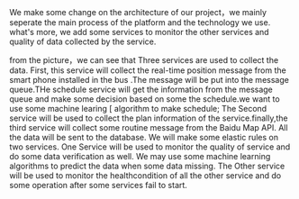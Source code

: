 We make some change on the architecture of our project，we mainly seperate the main process of the platform and the technology we use. what's more, we add some services to monitor the other services and quality of data collected by the service.  

from the picture，we can see that Three services are used to collect the data. First, this service will collect the real-time position message  from the smart phone installed in the bus .The message will be put into the message queue.THe schedule service will get the information from the message queue and make some decision based on some the schedule.we want to use some machine learing [	algorithm to make schedule; The Second  service will be used to collect the plan information of the service.finally,the third service will collect some routine message from the Baidu Map API. All the data will be sent to the database. We will make some elastic rules on two services. One Service will be used to monitor the quality of service and do some data verification as well. We may use some machine learning algorithms to predict the data when some data missing. The Other service will be used to monitor the healthcondition of all the other service and do some operation after some services fail to start.

